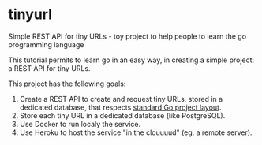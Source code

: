 # tinyurl
Simple REST API for tiny URLs - toy project to help people to learn the go programming language

This tutorial permits to learn go in an easy way, in creating a simple project: a REST API for tiny URLs.

This project has the following goals:

1. Create a REST API to create and request tiny URLs, stored in a dedicated database, that respects [standard Go project layout](https://github.com/golang-standards/project-layout).
2. Store each tiny URL in a dedicated database (like PostgreSQL).
3. Use Docker to run localy the service.
4. Use Heroku to host the service "in the clouuuud" (eg. a remote server).